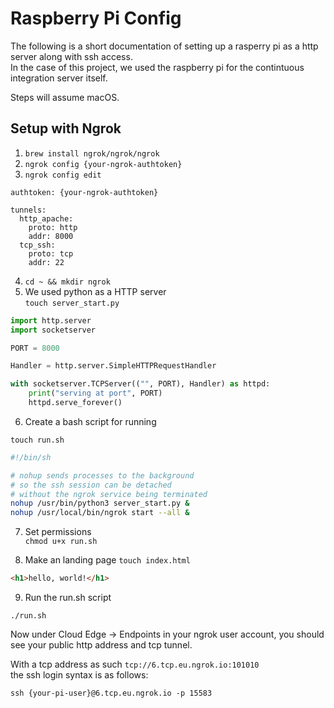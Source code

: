 # Raspberry Pi Config

The following is a short documentation of setting up a 
rasperry pi as a http server along with ssh access.   
In the case of this project, we used the raspberry pi 
for the contintuous integration server itself. 

Steps will assume macOS.

## Setup with Ngrok

1. `brew install ngrok/ngrok/ngrok`
2. `ngrok config {your-ngrok-authtoken}`
3. `ngrok config edit`

```
authtoken: {your-ngrok-authtoken}

tunnels:
  http_apache:
    proto: http
    addr: 8000
  tcp_ssh:
    proto: tcp
    addr: 22
```
4. `cd ~ && mkdir ngrok`
5. We used python as a HTTP server   
`touch server_start.py`

```python
import http.server
import socketserver

PORT = 8000

Handler = http.server.SimpleHTTPRequestHandler

with socketserver.TCPServer(("", PORT), Handler) as httpd:
    print("serving at port", PORT)
    httpd.serve_forever()
```

6. Create a bash script for running

`touch run.sh`

```bash
#!/bin/sh

# nohup sends processes to the background
# so the ssh session can be detached 
# without the ngrok service being terminated
nohup /usr/bin/python3 server_start.py &
nohup /usr/local/bin/ngrok start --all &
```
7. Set permissions   
`chmod u+x run.sh`

8. Make an landing page
`touch index.html`

```html
<h1>hello, world!</h1>
```
9. Run the run.sh script

`./run.sh`

Now under Cloud Edge -> Endpoints in your ngrok user account, 
you should see your public http address and tcp tunnel.

With a tcp address as such `tcp://6.tcp.eu.ngrok.io:101010`   
the ssh login syntax is as follows:

`ssh {your-pi-user}@6.tcp.eu.ngrok.io -p 15583`
